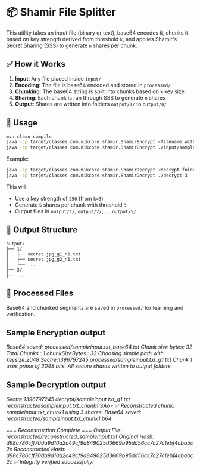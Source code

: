 # 📦 Shamir File Splitter

This utility takes an input file (binary or text), base64 encodes it, chunks it based on key strength derived from threshold `k`, and applies Shamir's Secret Sharing (SSS) to generate `n` shares per chunk.

## ✅ How it Works

1. **Input**: Any file placed inside `input/`
2. **Encoding**: The file is base64 encoded and stored in `processed/`
3. **Chunking**: The base64 string is split into chunks based on `k` key size
4. **Sharing**: Each chunk is run through SSS to generate `n` shares
5. **Output**: Shares are written into folders `output/1/` to `output/n/`

## 🚀 Usage

```bash
mvn clean compile
java -cp target/classes com.mikcore.shamir.ShamirEncrypt <filename with path> <k> <n>
java -cp target/classes com.mikcore.shamir.ShamirEncrypt ./input/sampleinput.txt 256 3 5


```

Example:

```bash
java -cp target/classes com.mikcore.shamir.ShamirDecrypt <decrypt folder> <k>
java -cp target/classes com.mikcore.shamir.ShamirDecrypt ./decrypt 3
```

This will:

- Use a key strength of `256` (from `k=3`)
- Generate `5` shares per chunk with threshold `3`
- Output files in `output/1/`, `output/2/`, ..., `output/5/`

## 📂 Output Structure

```structured text
output/
├── 1/
│   ├── secret.jpg_g1_n1.txt
│   ├── secret.jpg_g2_n1.txt
│   └── ...
├── 2/
├── ...
```

## 📁 Processed Files

Base64 and chunked segments are saved in `processed/` for learning and verification.

## Sample Encryption output

*Base64 saved: processed/sampleinput.txt_base64.txt*
*Chunk size bytes: 32*
*Total Chunks : 1*
*chunkSizeBytes : 32*
*Choosing simple path with keysize:2048*
*Sectre:1396797245 processed/sampleinput.txt_g1.txt*
*Chunk 1 uses prime of 2048 bits.*
*All secure shares written to output folders.*

## Sample Decryption output

*Sectre:1396797245 decrypt/sampleinput.txt_g1.txt*
*reconstructedsampleinput.txt_chunk1:SAo=*
*✅ Reconstructed chunk: sampleinput.txt_chunk1 using 3 shares. Base64 saved: reconstructed/sampleinput.txt_chunk1.b64*

*=== Reconstruction Complete ===*
*Output File: reconstructed/reconstructed_sampleinput.txt*
*Original Hash: d98c786cff70da9d10a2c49cf9d849025d3669b95dd56cc7c27c1ebf4cbabc2c*
*Reconstructed Hash: d98c786cff70da9d10a2c49cf9d849025d3669b95dd56cc7c27c1ebf4cbabc2c*
*✅ Integrity verified successfully!*
